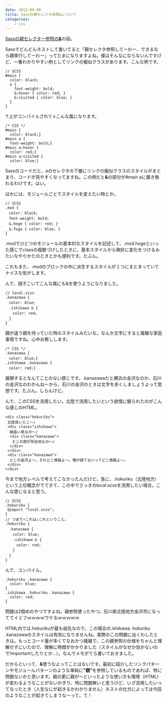 ```yaml
---
date: 2012-09-06
title: Sassの親セレクタ参照&について
categories: 
    - css
---
```


<a href="http://sass-lang.com/docs/yardoc/file.SASS_REFERENCE.html#referencing_parent_selectors_">Sassの親セレクター参照の<strong>&amp;</strong></a>の話。

Sassでどんどんネストして書いてると「親セレクタ参照してーわー、できるなら親孝行してーわー」ってたまになりますよね。僕はそんなにならないんですけど、一番わかりやすい例としてリンクの擬似クラスがあります。こんな例です。

<!--more-->
<pre><code>// SCSS
#main {
  color: black;
  a {
    font-weight: bold;
    &amp;:hover { color: red; }
    &amp;:visited { color: blue; }
  }
}</code></pre>
↑上がコンパイルされて↓こんな風になります。
<pre><code>/* CSS */
#main {
  color: black;}
#main a {
  font-weight: bold;}
#main a:hover {
  color: red;}
#main a:visited {
  color: blue;}</code></pre>
Sassのコードだと、aのセレクタの下層にリンクの擬似クラスのスタイルがまとまり、コードが見やすくなってますね。この例だと<strong>&amp;</strong>の部分が#main aに置き換わるわけです。はい。

ほかには、モジュールごとでスタイルを変えたい時とか。
<pre><code>// SCSS
.mod {
　color: black;
　font-weight: bold;
　&amp;.hoge { color: red; }
　&amp;.fuga { color: blue; }
}</code></pre>
.modでひとつのモジュールの基本的なスタイルを記述して、.mod.hogeといった感じでclassの複数づけしたときに、基本スタイルから微妙に変化をつけるみたいなやりかたのときとかも便利です。たぶん。

これもまた、.modのブロックの中に派生するスタイルが１つにまとまっていてナイスな気がします。

んで、調子こいてこんな風にも&amp;を使うようになりました。
<pre><code>// local.scss
.kanazawa {
　color: blue;
　.ishikawa &amp; {
　　color: red;
　}
}</code></pre>
親が違う親を持っていた時のスタイルみたいな。なんか文字にすると複雑な家庭事情ですね。心中お察しします。
<pre><code>/* CSS */
.kanazawa {
　color: blue;}
.ishikawa .kanazawa {
　color: red;}</code></pre>
展開するとなんてことのない感じです。.kanazawaだと横浜の金沢なのか、石川の金沢なのわかんねーから、石川の金沢のときは文字を赤くしましょうよって思想です。たぶん。しらんけど。

んで、このCSSを流用したい。北陸で流用したいという欲情に駆られたのがこんな感じのHTML。
<pre><code>&lt;div class="hokuriku"&gt;
 北陸良いとこ～♪
 &lt;div class="ishikawa"&gt;
  細長い県なの～♪
  &lt;div class="kanazawa"&gt;
   そこの県庁所在地なの～♪
  &lt;/div&gt;
 &lt;/div&gt;
 &lt;div class="kanazawa"&gt;
  どこの金沢よ～。それどこ情報よ～。俺が寝てないってどこ情報よ～。
 &lt;/div&gt;
&lt;/div&gt;</code></pre>
今まで地方レベルで考えてこなかったんだけど、急に、.hokuriku（北陸地方）という上位概念がでてきて、この中でさっきのlocal.scssを流用したい場合。こんな感じなると思う。
<pre><code>// SCSS
.hokuriku {
 @import "local.scss";
}
// つまり↑これは↓これということ。
.hokuriku {
　.kanazawa {
　　color: blue;
　　.ishikawa &amp; {
　　　color: red;
　　}
　}
}</code></pre>
んで、コンパイル。
<pre><code>.hokuriku .kanazawa {
  color: blue;
}
.ishikawa .hokuriku .kanazawa {
  color: red;
}</code></pre>
問題は2個めのやつですよね。親参照使ったやつ。石川県北陸地方金沢市になっててイミフｗｗｗｗウケるｗｗｗｗｗ

HTML内では.hokurikuが最も祖先なので、この場合の.ishikawa .hokuriku .kanazawaのスタイルは有効になりませんね。実際のこの問題に出くわしたときは。もっとコード量が多くてなおかつ複雑で、この親参照の仕様をちゃんと理解せずにいたので、理解に時間がかかりました（スタイルがなぜか効かないので!importantしたりとか...）。なんでメモがてら書いておきました。

だからといって、<strong>&amp;</strong>使うなよってことはないです。最初に紹介したリンクパターンやモジュールパターンのような単純に<strong>”親”</strong>を参照しているものであれば、特に問題ないかと思います。親の更に親が〜といったような使い方も環境（HTML）が変わるようなことがないかぎり、特に問題無いと思うけど、いざ流用したいってなったとき（人生なにが起きるかわかりません）ネストの仕方によっては今回のようなことが起きてしまうなーって。て！
